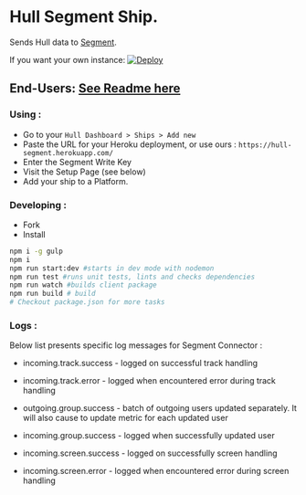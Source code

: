 
# Hull Segment Ship.

Sends Hull data to [Segment](http://segment.com).

If you want your own instance: [![Deploy](https://www.herokucdn.com/deploy/button.png)](https://heroku.com/deploy?template=https://github.com/hull-ships/hull-segment)

End-Users: [See Readme here](https://dashboard.hullapp.io/readme?url=https://hull-segment.herokuapp.com)
---

### Using :

- Go to your `Hull Dashboard > Ships > Add new`
- Paste the URL for your Heroku deployment, or use ours : `https://hull-segment.herokuapp.com/`
- Enter the Segment Write Key
- Visit the Setup Page (see below)
- Add your ship to a Platform.

### Developing :

- Fork
- Install

```sh
npm i -g gulp
npm i
npm run start:dev #starts in dev mode with nodemon
npm run test #runs unit tests, lints and checks dependencies
npm run watch #builds client package
npm run build # build
# Checkout package.json for more tasks
```

### Logs :

Below list presents specific log messages for Segment Connector :

* incoming.track.success - logged on successful track handling
* incoming.track.error - logged when encountered error during track handling

* outgoing.group.success - batch of outgoing users updated separately. It will also cause to update metric for each updated user
* incoming.group.success - logged when successfully updated user

* incoming.screen.success - logged on successfully screen handling
* incoming.screen.error - logged when encountered error during screen handling
